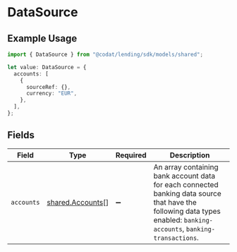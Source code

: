 # DataSource

## Example Usage

```typescript
import { DataSource } from "@codat/lending/sdk/models/shared";

let value: DataSource = {
  accounts: [
    {
      sourceRef: {},
      currency: "EUR",
    },
  ],
};
```

## Fields

| Field                                                                                                                                                                | Type                                                                                                                                                                 | Required                                                                                                                                                             | Description                                                                                                                                                          |
| -------------------------------------------------------------------------------------------------------------------------------------------------------------------- | -------------------------------------------------------------------------------------------------------------------------------------------------------------------- | -------------------------------------------------------------------------------------------------------------------------------------------------------------------- | -------------------------------------------------------------------------------------------------------------------------------------------------------------------- |
| `accounts`                                                                                                                                                           | [shared.Accounts](../../../sdk/models/shared/accounts.md)[]                                                                                                          | :heavy_minus_sign:                                                                                                                                                   | An array containing bank account data for each connected banking data source that have the following data types enabled: `banking-accounts`, `banking-transactions`. |